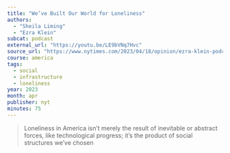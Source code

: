 ```yaml
---
title: "We’ve Built Our World for Loneliness"
authors:
  - "Sheila Liming"
  - "Ezra Klein"
subcat: podcast
external_url: "https://youtu.be/LE9bVNq7Hvc"
source_url: "https://www.nytimes.com/2023/04/18/opinion/ezra-klein-podcast-sheila-liming.html"
course: america
tags:
  - social
  - infrastructure
  - loneliness
year: 2023
month: apr
publisher: nyt
minutes: 75
---
```


> Loneliness in America isn’t merely the result of inevitable or abstract forces, like technological progress; it’s the product of social structures we’ve chosen
